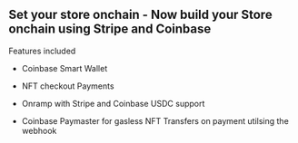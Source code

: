 ## Set your store onchain - Now build your Store onchain using Stripe and Coinbase

Features included

- Coinbase Smart Wallet

- NFT checkout Payments

- Onramp with Stripe and Coinbase USDC support

- Coinbase Paymaster for gasless NFT Transfers on payment utilsing the webhook